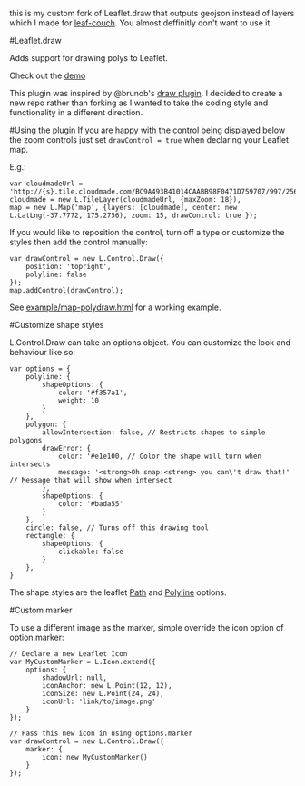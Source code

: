 this is my custom fork of Leaflet.draw that outputs geojson instead of layers which I made for [leaf-couch](https://github.com/calvinmetcalf/leaf-couch). You almost deffinitly don't want to use it.

#Leaflet.draw

Adds support for drawing polys to Leaflet.

Check out the [demo](http://jacobtoye.github.com/Leaflet.draw/)

This plugin was inspired by @brunob's [draw plugin](https://github.com/brunob/leaflet.draw). I decided to create a new repo rather than forking as I wanted to take the coding style and functionality in a different direction.

#Using the plugin
If you are happy with the control being displayed below the zoom controls just set ````drawControl = true```` when declaring your Leaflet map.

E.g.:

````
var cloudmadeUrl = 'http://{s}.tile.cloudmade.com/BC9A493B41014CAABB98F0471D759707/997/256/{z}/{x}/{y}.png',
cloudmade = new L.TileLayer(cloudmadeUrl, {maxZoom: 18}),
map = new L.Map('map', {layers: [cloudmade], center: new L.LatLng(-37.7772, 175.2756), zoom: 15, drawControl: true });
````

If you would like to reposition the control, turn off a type or customize the styles then add the control manually:

````
var drawControl = new L.Control.Draw({
	position: 'topright',
	polyline: false
});
map.addControl(drawControl);
````

See [example/map-polydraw.html](https://github.com/jacobtoye/Leaflet.draw/blob/master/example/drawing.html) for a working example.

#Customize shape styles

L.Control.Draw can take an options object. You can customize the look and behaviour like so:

````
var options = {
	polyline: {
		shapeOptions: {
			color: '#f357a1',
			weight: 10
		}
	},
	polygon: {
		allowIntersection: false, // Restricts shapes to simple polygons
		drawError: {
			color: '#e1e100, // Color the shape will turn when intersects
			message: '<strong>Oh snap!<strong> you can\'t draw that!' // Message that will show when intersect
		},
		shapeOptions: {
			color: '#bada55'
		}
	},
	circle: false, // Turns off this drawing tool
	rectangle: {
		shapeOptions: {
			clickable: false
		}
	},
}
````

The shape styles are the leaflet [Path](http://leaflet.cloudmade.com/reference.html#path-options) and [Polyline](http://leaflet.cloudmade.com/reference.html#polyline-options) options.

#Custom marker

To use a different image as the marker, simple override the icon option of option.marker:

````
// Declare a new Leaflet Icon
var MyCustomMarker = L.Icon.extend({
	options: {
		shadowUrl: null,
		iconAnchor: new L.Point(12, 12),
		iconSize: new L.Point(24, 24),
		iconUrl: 'link/to/image.png'
	}
});

// Pass this new icon in using options.marker
var drawControl = new L.Control.Draw({
	marker: {
		icon: new MyCustomMarker()
	}
});
````
